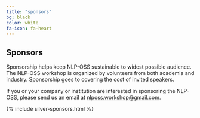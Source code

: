 ```yaml
---
title: "sponsors"
bg: black
color: white
fa-icon: fa-heart
---
```



## Sponsors

Sponsorship helps keep NLP-OSS sustainable to widest possible audience. The NLP-OSS workshop is organized by volunteers from both academia and industry. Sponsorship goes to covering the cost of invited speakers. 

If you or your company or institution are interested in sponsoring the NLP-OSS, please send us an email at nlposs.workshop@gmail.com. 

{% include silver-sponsors.html %}

